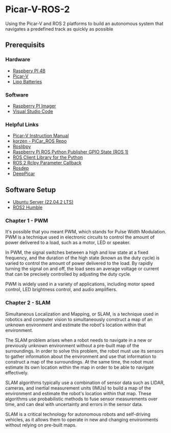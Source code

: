 # Picar-V-ROS-2
Using the Picar-V and ROS 2 platforms to build an autonomous system that navigates a predefined track as quickly as possible

## Prerequisits
### Hardware
 - [Raspbery PI 4B](https://www.amazon.com/dp/B09LYP7QH3?ref_=cm_sw_r_apin_dp_VMXPRDF13GEB3HZ2BBBR)
 - [Picar-V](https://www.amazon.com/dp/B06XWSVLL8?ref_=cm_sw_r_apin_dp_KSH0WGD7QD2PA3DQH86D)
 - [Lipo Batteries](https://www.amazon.com/dp/B06XWSVLL8?ref_=cm_sw_r_apin_dp_KSH0WGD7QD2PA3DQH86D)

### Software
 - [Raspberry PI Imager](https://www.raspberrypi.com/software/)
 - [Visual Studio Code](https://code.visualstudio.com/)

### Helpful Links
 - [Picar-V Instruction Manual](https://docs.sunfounder.com/projects/picar-v/en/latest/)
 - [korzen - PiCar_ROS Repo](https://github.com/korzen/PiCar_ROS)
 - [Roslibpy](https://roslibpy.readthedocs.io/en/latest/)
 - [Raspberry Pi ROS Python Publisher GPIO State (ROS 1)](https://roboticsbackend.com/raspberry-pi-ros-python-publisher-publish-a-gpio-state/)
 - [ROS Client Library for the Python](https://github.com/ros2/rclpy)
 - [ROS 2 Rclpy Parameter Callback](https://roboticsbackend.com/ros2-rclpy-parameter-callback/)
 - [Rosdep](https://docs.ros.org/en/independent/api/rosdep/html/)
 - [DeepPicar](https://github.com/dctian/DeepPiCar)

## Software Setup
 - [Ubuntu Server (22.04.2 LTS)](https://ubuntu.com/download/server)
 - [ROS2 Humble](https://docs.ros.org/en/humble/index.html)

### Chapter 1 - PWM
It's possible that you meant PWM, which stands for Pulse Width Modulation. PWM is a technique used in electronic circuits to control the amount of power delivered to a load, such as a motor, LED or speaker.

In PWM, the signal switches between a high and low state at a fixed frequency, and the duration of the high state (known as the duty cycle) is varied to control the amount of power delivered to the load. By rapidly turning the signal on and off, the load sees an average voltage or current that can be precisely controlled by adjusting the duty cycle.

PWM is widely used in a variety of applications, including motor speed control, LED brightness control, and audio amplifiers.

### Chapter 2 - SLAM
Simultaneous Localization and Mapping, or SLAM, is a technique used in robotics and computer vision to simultaneously construct a map of an unknown environment and estimate the robot's location within that environment.

The SLAM problem arises when a robot needs to navigate in a new or previously unknown environment without a pre-built map of the surroundings. In order to solve this problem, the robot must use its sensors to gather information about the environment and use that information to construct a map of the surroundings. At the same time, the robot must estimate its own location within the map in order to be able to navigate effectively.

SLAM algorithms typically use a combination of sensor data such as LIDAR, cameras, and inertial measurement units (IMUs) to build a map of the environment and estimate the robot's location within that map. These algorithms use probabilistic methods to fuse sensor measurements over time, and can deal with uncertainty and errors in the sensor data.

SLAM is a critical technology for autonomous robots and self-driving vehicles, as it allows them to operate in new and changing environments without relying on pre-built maps.
